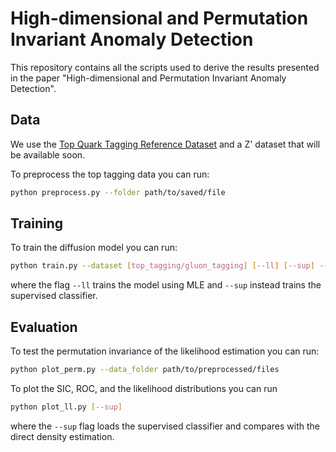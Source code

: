 # High-dimensional and Permutation Invariant Anomaly Detection

This repository contains all the scripts used to derive the results presented in the paper "High-dimensional and Permutation Invariant Anomaly Detection".

## Data
We use the [Top Quark Tagging Reference Dataset](https://zenodo.org/record/2603256) and a Z' dataset that will be available soon.

To preprocess the top tagging data you can run:

```bash
python preprocess.py --folder path/to/saved/file
```

## Training

To train the diffusion model you can run:

```bash
python train.py --dataset [top_tagging/gluon_tagging] [--ll] [--sup] --data_path path/to/preprocessed/files
```

where the flag ```--ll``` trains the model using MLE and ```--sup``` instead trains the supervised classifier.

## Evaluation

To test the permutation invariance of the likelihood estimation you can run:

```bash
python plot_perm.py --data_folder path/to/preprocessed/files
```

To plot the SIC, ROC, and the likelihood distributions you can run

```bash
python plot_ll.py [--sup]
```
where the ```--sup``` flag loads the supervised classifier and compares with the direct density estimation.

